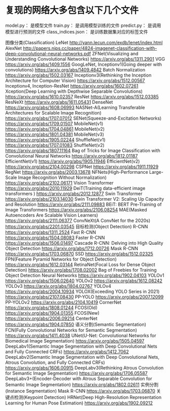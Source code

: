 # 复现的网络大多包含以下几个文件
model.py： 是模型文件
train.py： 是调用模型训练的文件
predict.py： 是调用模型进行预测的文件
class_indices.json： 是训练数据集对应的标签文件


图像分类(Classification)
LeNet http://yann.lecun.com/exdb/lenet/index.html
AlexNet http://papers.nips.cc/paper/4824-imagenet-classification-with-deep-convolutional-neural-networks.pdf
ZFNet(Visualizing and Understanding Convolutional Networks) https://arxiv.org/abs/1311.2901
VGG https://arxiv.org/abs/1409.1556
GoogLeNet, Inceptionv1(Going deeper with convolutions) https://arxiv.org/abs/1409.4842
Batch Normalization https://arxiv.org/abs/1502.03167
Inceptionv3(Rethinking the Inception Architecture for Computer Vision) https://arxiv.org/abs/1512.00567
Inceptionv4, Inception-ResNet https://arxiv.org/abs/1602.07261
Xception(Deep Learning with Depthwise Separable Convolutions) https://arxiv.org/abs/1610.02357
ResNet https://arxiv.org/abs/1512.03385
ResNeXt https://arxiv.org/abs/1611.05431
DenseNet https://arxiv.org/abs/1608.06993
NASNet-A(Learning Transferable Architectures for Scalable Image Recognition) https://arxiv.org/abs/1707.07012
SENet(Squeeze-and-Excitation Networks) https://arxiv.org/abs/1709.01507
MobileNet(v1) https://arxiv.org/abs/1704.04861
MobileNet(v2) https://arxiv.org/abs/1801.04381
MobileNet(v3) https://arxiv.org/abs/1905.02244
ShuffleNet(v1) https://arxiv.org/abs/1707.01083
ShuffleNet(v2) https://arxiv.org/abs/1807.11164
Bag of Tricks for Image Classification with Convolutional Neural Networks https://arxiv.org/abs/1812.01187
EfficientNet(v1) https://arxiv.org/abs/1905.11946
EfficientNet(v2) https://arxiv.org/abs/2104.00298
CSPNet https://arxiv.org/abs/1911.11929
RegNet https://arxiv.org/abs/2003.13678
NFNets(High-Performance Large-Scale Image Recognition Without Normalization) https://arxiv.org/abs/2102.06171
Vision Transformer https://arxiv.org/abs/2010.11929
DeiT(Training data-efficient image transformers ) https://arxiv.org/abs/2012.12877
Swin Transformer https://arxiv.org/abs/2103.14030
Swin Transformer V2: Scaling Up Capacity and Resolution https://arxiv.org/abs/2111.09883
BEiT: BERT Pre-Training of Image Transformers https://arxiv.org/abs/2106.08254
MAE(Masked Autoencoders Are Scalable Vision Learners) https://arxiv.org/abs/2111.06377
ConvNeXt(A ConvNet for the 2020s) https://arxiv.org/abs/2201.03545
目标检测(Object Detection)
R-CNN https://arxiv.org/abs/1311.2524
Fast R-CNN https://arxiv.org/abs/1504.08083
Faster R-CNN https://arxiv.org/abs/1506.01497
Cascade R-CNN: Delving into High Quality Object Detection https://arxiv.org/abs/1712.00726
Mask R-CNN https://arxiv.org/abs/1703.06870
SSD https://arxiv.org/abs/1512.02325
FPN(Feature Pyramid Networks for Object Detection) https://arxiv.org/abs/1612.03144
RetinaNet(Focal Loss for Dense Object Detection) https://arxiv.org/abs/1708.02002
Bag of Freebies for Training Object Detection Neural Networks https://arxiv.org/abs/1902.04103
YOLOv1 https://arxiv.org/abs/1506.02640
YOLOv2 https://arxiv.org/abs/1612.08242
YOLOv3 https://arxiv.org/abs/1804.02767
YOLOv4 https://arxiv.org/abs/2004.10934
YOLOX(Exceeding YOLO Series in 2021) https://arxiv.org/abs/2107.08430
PP-YOLO https://arxiv.org/abs/2007.12099
PP-YOLOv2 https://arxiv.org/abs/2104.10419
CornerNet https://arxiv.org/abs/1808.01244
FCOS(Old) https://arxiv.org/abs/1904.01355
FCOS(New) https://arxiv.org/abs/2006.09214
CenterNet https://arxiv.org/abs/1904.07850
语义分割(Semantic Segmentation)
FCN(Fully Convolutional Networks for Semantic Segmentation) https://arxiv.org/abs/1411.4038
UNet(U-Net: Convolutional Networks for Biomedical Image Segmentation) https://arxiv.org/abs/1505.04597
DeepLabv1(Semantic Image Segmentation with Deep Convolutional Nets and Fully Connected CRFs) https://arxiv.org/abs/1412.7062
DeepLabv2(Semantic Image Segmentation with Deep Convolutional Nets, Atrous Convolution, and Fully Connected CRFs) https://arxiv.org/abs/1606.00915
DeepLabv3(Rethinking Atrous Convolution for Semantic Image Segmentation) https://arxiv.org/abs/1706.05587
DeepLabv3+(Encoder-Decoder with Atrous Separable Convolution for Semantic Image Segmentation) https://arxiv.org/abs/1802.02611
实例分割(Instance Segmentation)
Mask R-CNN https://arxiv.org/abs/1703.06870
关键点检测(Keypoint Detection)
HRNet(Deep High-Resolution Representation Learning for Human Pose Estimation) https://arxiv.org/abs/1902.09212
